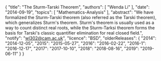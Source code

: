 {
    "title": "The Sturm-Tarski Theorem",
    "authors": [
        "Wenda Li"
    ],
    "date": "2014-09-19",
    "topics": [
        "Mathematics-Analysis"
    ],
    "abstract": "We have formalized the Sturm-Tarski theorem (also referred as the Tarski theorem), which generalizes Sturm's theorem. Sturm's theorem is usually used as a way to count distinct real roots, while the Sturm-Tarksi theorem forms the basis for Tarski's classic quantifier elimination for real closed field.",
    "notify": "wl302@cam.ac.uk",
    "licence": "BSD",
    "olderReleases": {
        "2014": "2014-12-05",
        "2015": "2015-05-27",
        "2016": "2016-02-22",
        "2016-1": "2016-12-17",
        "2017": "2017-10-10",
        "2018": "2018-08-16",
        "2019": "2019-06-11"
    }
}